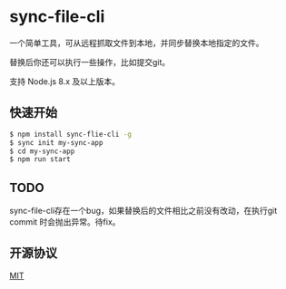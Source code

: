 # sync-file-cli

一个简单工具，可从远程抓取文件到本地，并同步替换本地指定的文件。

替换后你还可以执行一些操作，比如提交git。

支持 Node.js 8.x 及以上版本。

## 快速开始

```bash
$ npm install sync-flie-cli -g
$ sync init my-sync-app
$ cd my-sync-app
$ npm run start
```

## TODO

sync-file-cli存在一个bug，如果替换后的文件相比之前没有改动，在执行git commit 时会抛出异常。待fix。

## 开源协议

[MIT](LICENSE)
